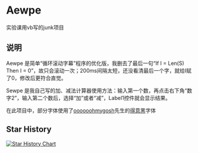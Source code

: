 # Aewpe
实验课用vb写的junk项目
## 说明
 Aewpe 是简单“循环滚动字幕”程序的优化版，我删去了最后一句“If I = Len(S) Then I = 0”，故只会滚动一次；200ms间隔太短，还没看清最后一个字，就给I赋了0，修改后更符合直觉。
 
 Sewpe 是我自己写的加、减法计算器使用方法：输入第一个数，再点击右下角“数字2”，输入第二个数后，选择“加”或者“减”，Label1控件就会显示结果。
 
 在此项目中，部分字体使用了[oooooohmygosh](https://space.bilibili.com/38053181)先生的[得意黑](https://github.com/atelier-anchor/smiley-sans)字体
## Star History
[![Star History Chart](https://api.star-history.com/svg?repos=Gakusyun/Aewpe&type=Date)](https://star-history.com/#Gakusyun/Aewpe&Date)
